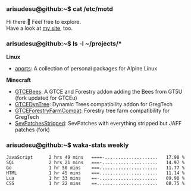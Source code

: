 ### arisudesu@github:~$ cat /etc/motd

Hi there 👋  Feel free to explore.  
Have a look at [my site](https://arisu.dev), too.

### arisudesu@github:~$ ls -l ~/projects/*
**Linux**
 - [aports](https://github.com/arisudesu/aports):  A collection of personal packages for Alpine Linux

**Minecraft**
 - [GTCEBees](https://github.com/arisudesu/GTCEBees): A GTCE and Forestry addon adding the Bees from GT5U (fork updated for GTCEu)
 - [GTCEDynTree](https://github.com/arisudesu/GTCEDynTree): Dynamic Trees compatibility addon for GregTech
 - [GTCEForestryFarmCompat](https://github.com/arisudesu/GTCEForestryFarmCompat): Forestry tree farm compatibility for GregTech
 - [SevPatchesStripped](https://github.com/arisudesu/SevPatchesStripped): SevPatches with everything stripped but JAFF patches (fork)

### arisudesu@github:~$ waka-stats weekly
<!--START_SECTION:waka-->

```text
JavaScript      2 hrs 49 mins   ====-....................   17.98 %
SQL             2 hrs 21 mins   ===-.....................   14.97 %
Go              1 hr 50 mins    ===......................   11.77 %
HTML            1 hr 45 mins    ===......................   11.14 %
Lua             1 hr 33 mins    ==-......................   09.90 %
CSS             1 hr 22 mins    ==.......................   08.75 %
```

<!--END_SECTION:waka-->

